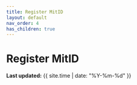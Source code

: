 ```yaml
---
title: Register MitID
layout: default
nav_order: 4
has_children: true
---
```

# Register MitID
**Last updated:** {{ site.time | date: "%Y-%m-%d" }}
